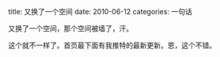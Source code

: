title: 又换了一个空间
date: 2010-06-12
categories: 一句话

又换了一个空间，那个空间被墙了，汗。

这个就不一样了。首页最下面有我推特的最新更新。恩，这个不错。
